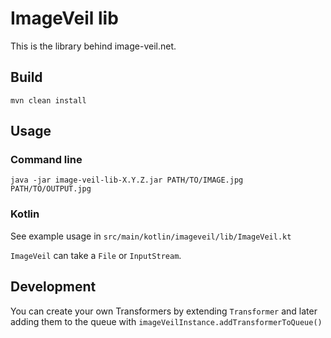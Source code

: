 # ImageVeil lib
This is the library behind image-veil.net.

## Build
`mvn clean install`

## Usage
### Command line
`java -jar image-veil-lib-X.Y.Z.jar PATH/TO/IMAGE.jpg PATH/TO/OUTPUT.jpg`

### Kotlin
See example usage in `src/main/kotlin/imageveil/lib/ImageVeil.kt`

`ImageVeil` can take a `File` or `InputStream`.

## Development
You can create your own Transformers by extending `Transformer` and later adding them to the queue with `imageVeilInstance.addTransformerToQueue()`